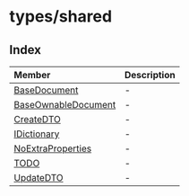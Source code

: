 # types/shared

## Index

| Member | Description |
| :------ | :------ |
| [BaseDocument](interfaces/BaseDocument.md) | - |
| [BaseOwnableDocument](interfaces/BaseOwnableDocument.md) | - |
| [CreateDTO](type-aliases/CreateDTO.md) | - |
| [IDictionary](type-aliases/IDictionary.md) | - |
| [NoExtraProperties](type-aliases/NoExtraProperties.md) | - |
| [TODO](type-aliases/TODO.md) | - |
| [UpdateDTO](type-aliases/UpdateDTO.md) | - |
